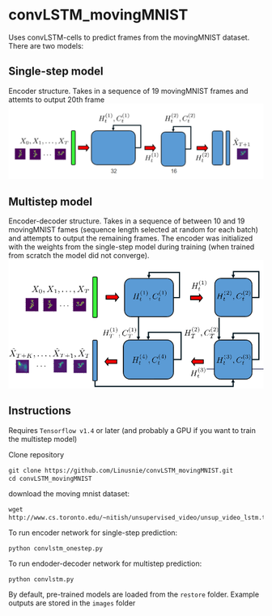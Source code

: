 # convLSTM_movingMNIST
Uses convLSTM-cells to predict frames from the movingMNIST dataset. There are two models:

## Single-step model 
Encoder structure. Takes in a sequence of 19 movingMNIST frames and attemts to output 20th frame
![encoder](images/encoder.png) 

## Multistep model
Encoder-decoder structure. Takes in a sequence of between 10 and 19 movingMNIST fames (sequence length selected at random for each batch) and attempts to output the remaining frames. The encoder was initialized with the weights from the single-step model during training (when trained from scratch the model did not converge).    
![encoder](images/encoderDecoder.png) 


## Instructions
Requires `Tensorflow v1.4` or later (and probably a GPU if you want to train the multistep model)

Clone repository
```
git clone https://github.com/Linusnie/convLSTM_movingMNIST.git
cd convLSTM_movingMNIST
```
download the moving mnist dataset:
```
wget http://www.cs.toronto.edu/~nitish/unsupervised_video/unsup_video_lstm.tar.gz
```

To run encoder network for single-step prediction:
```
python convlstm_onestep.py
```

To run endoder-decoder network for multistep prediction:
```
python convlstm.py
```

By default, pre-trained models are loaded from the `restore` folder. Example outputs are stored in the `images` folder
